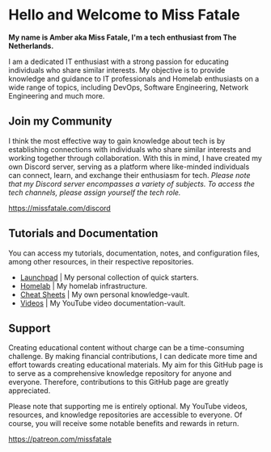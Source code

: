# Hello and Welcome to Miss Fatale

**My name is Amber aka Miss Fatale, I'm a tech enthusiast from The Netherlands.**

I am a dedicated IT enthusiast with a strong passion for educating individuals who share similar interests. My objective is to provide knowledge and guidance to IT professionals and Homelab enthusiasts on a wide range of topics, including DevOps, Software Engineering, Network Engineering and much more.

## Join my Community 
I think the most effective way to gain knowledge about tech is by establishing connections with individuals who share similar interests and working together through collaboration. With this in mind, I have created my own Discord server, serving as a platform where like-minded individuals can connect, learn, and exchange their enthusiasm for tech.
*Please note that my Discord server encompasses a variety of subjects. To access the tech channels, please assign yourself the tech role.*

https://missfatale.com/discord

## Tutorials and Documentation
You can access my tutorials, documentation, notes, and configuration files, among other resources, in their respective repositories.

- [Launchpad](https://github.com/missfatale/launchpad) | My personal collection of quick starters.
- [Homelab](https://github.com/missfatale/homelab) | My homelab infrastructure.
- [Cheat Sheets](https://github.com/missfatale/cheat-sheets) | My own personal knowledge-vault.
- [Videos](https://github.com/missfatale/videos) | My YouTube video documentation-vault.

## Support
Creating educational content without charge can be a time-consuming challenge. By making financial contributions, I can dedicate more time and effort towards creating educational materials. My aim for this GitHub page is to serve as a comprehensive knowledge repository for anyone and everyone. Therefore, contributions to this GitHub page are greatly appreciated.

Please note that supporting me is entirely optional. My YouTube videos, resources, and knowledge repositories are accessible to everyone. Of course, you will receive some notable benefits and rewards in return.

https://patreon.com/missfatale
